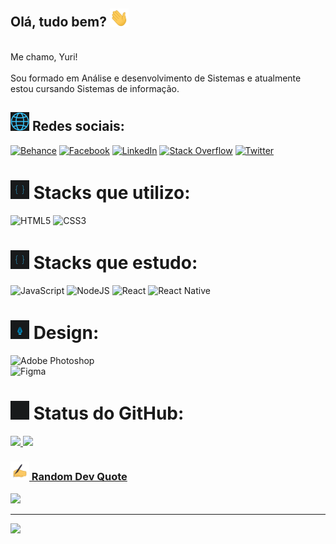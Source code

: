## Olá, tudo bem? <img src="https://raw.githubusercontent.com/YuriTals/YuriTals/master/wave.gif" width="30">
<div>
  <br> Me chamo, Yuri! </br>
  <br> Sou formado em Análise e desenvolvimento de Sistemas e atualmente estou cursando Sistemas de informação.</br>
</div>

## <img src="https://raw.githubusercontent.com/YuriTals/YuriTals/master/globe.gif" width="30"> Redes sociais:
[![Behance](https://img.shields.io/badge/-Behance-blue?style=for-the-badge&logo=behance&logoColor=white)](https://behance.net/https://www.behance.net/yuripecelin) 
[![Facebook](https://img.shields.io/badge/Facebook-1877F2?style=for-the-badge&logo=facebook&logoColor=white)](https://facebook.com/https://www.facebook.com/yuritals) 
[![LinkedIn](https://img.shields.io/badge/LinkedIn-0077B5?style=for-the-badge&logo=linkedin&logoColor=white)](https://linkedin.com/in/http://linkedin.com/in/yuri-pecelin) 
[![Stack Overflow](https://img.shields.io/badge/Stack%20Overflow-F58025?style=for-the-badge&logo=Stack%20Overflow&logoColor=white)](https://stackoverflow.com/users/16315633) 
[![Twitter](https://img.shields.io/badge/Twitter-1DA1F2?style=for-the-badge&logo=twitter&logoColor=white)](https://twitter.com/https://www.twitter.com/yuritals) 

# <img src="https://raw.githubusercontent.com/YuriTals/YuriTals/master/development.gif" width="30"> Stacks que utilizo:

![HTML5](https://img.shields.io/badge/HTML5-E34F26?style=for-the-badge&logo=html5&logoColor=white) 
![CSS3](https://img.shields.io/badge/CSS3-1572B6?style=for-the-badge&logo=css3&logoColor=white) 

# <img src="https://raw.githubusercontent.com/YuriTals/YuriTals/master/development.gif" width="30"> Stacks que estudo:

![JavaScript](https://img.shields.io/badge/JavaScript-F7DF1E?style=for-the-badge&logo=JavaScript&logoColor=white) 
![NodeJS](https://img.shields.io/badge/Node.js-43853D?style=for-the-badge&logo=node.js&logoColor=white) 
![React](https://img.shields.io/badge/React-20232A?style=for-the-badge&logo=react&logoColor=61DAFB) 
![React Native](https://img.shields.io/badge/React_Native-20232A?style=for-the-badge&logo=react&logoColor=61DAFB) 

# <img src="https://raw.githubusercontent.com/YuriTals/YuriTals/master/design.gif" width="30"> Design:

![Adobe Photoshop](https://img.shields.io/badge/Adobe%20Photoshop-31A8FF?style=for-the-badge&logo=Adobe%20Photoshop&logoColor=black) 	
![Figma](https://img.shields.io/badge/Figma-F24E1E?style=for-the-badge&logo=figma&logoColor=white) 

# <img src="https://raw.githubusercontent.com/YuriTals/YuriTals/master/Charts.gif" width="30"> Status do GitHub:
<div>
  <a href="https://github.com/YuriTals">
  <img height="160em" src="https://github-readme-stats.vercel.app/api?username=YuriTals&theme=dracula&hide_border=false&include_all_commits=false&count_private=false"/>
  <img height="160em" src="https://github-readme-streak-stats.herokuapp.com/?user=YuriTals&theme=dracula&hide_border=false"/>
</div>

### <img src="https://raw.githubusercontent.com/YuriTals/YuriTals/master/hand.gif" width="30"> Random Dev Quote
![](https://quotes-github-readme.vercel.app/api?type=horizontal&theme=tokyonight)

---
[![](https://visitcount.itsvg.in/api?id=YuriTals&icon=2&color=1)](https://visitcount.itsvg.in)

